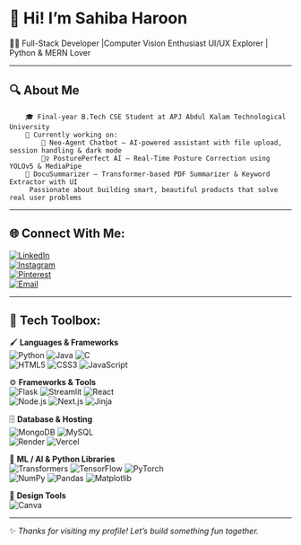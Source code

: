 # 💫  Hi! I’m **Sahiba Haroon**
👩‍💻 Full-Stack Developer |Computer Vision Enthusiast
    UI/UX Explorer | Python & MERN Lover
___
## 🔍 About Me
		🎓 Final-year B.Tech CSE Student at APJ Abdul Kalam Technological University
		🔭 Currently working on:
	     	🤖 Neo-Agent Chatbot – AI-powered assistant with file upload, session handling & dark mode
	        🏋️‍♀️ PosturePerfect AI – Real-Time Posture Correction using YOLOv5 & MediaPipe
       	🧠 DocuSummarizer – Transformer-based PDF Summarizer & Keyword Extractor with UI
		 Passionate about building smart, beautiful products that solve real user problems
 ___
## 🌐 Connect With Me:

[![LinkedIn](https://img.shields.io/badge/LinkedIn-blue?logo=linkedin&style=for-the-badge)](https://www.linkedin.com/in/sahiba-haroon-bb6b42138)  
[![Instagram](https://img.shields.io/badge/Instagram-e4405f?logo=instagram&logoColor=white&style=for-the-badge)](https://instagram.com/sahibbaaa)  
[![Pinterest](https://img.shields.io/badge/Pinterest-db1a1a?logo=pinterest&logoColor=white&style=for-the-badge)](https://pinterest.com/sahibaharoon2)  
[![Email](https://img.shields.io/badge/Gmail-d14836?logo=gmail&logoColor=white&style=for-the-badge)](mailto:sahibaharoon.mec@gmail.com)

---

## 🧰 Tech Toolbox:

🖌️ **Languages & Frameworks**  
![Python](https://img.shields.io/badge/Python-3670A0?style=for-the-badge&logo=python&logoColor=ffdd54) ![Java](https://img.shields.io/badge/Java-%23ED8B00.svg?style=for-the-badge&logo=openjdk&logoColor=white) ![C](https://img.shields.io/badge/C-%2300599C.svg?style=for-the-badge&logo=c&logoColor=white)  
![HTML5](https://img.shields.io/badge/HTML5-E34F26?style=for-the-badge&logo=html5&logoColor=white) ![CSS3](https://img.shields.io/badge/CSS3-1572B6?style=for-the-badge&logo=css3&logoColor=white) ![JavaScript](https://img.shields.io/badge/JavaScript-F7DF1E?style=for-the-badge&logo=javascript&logoColor=black)  

⚙️ **Frameworks & Tools**  
![Flask](https://img.shields.io/badge/Flask-black?style=for-the-badge&logo=flask&logoColor=white) ![Streamlit](https://img.shields.io/badge/Streamlit-FF4B4B?style=for-the-badge&logo=streamlit&logoColor=white) ![React](https://img.shields.io/badge/React-20232a?style=for-the-badge&logo=react&logoColor=61DAFB)  
![Node.js](https://img.shields.io/badge/Node.js-339933?style=for-the-badge&logo=nodedotjs&logoColor=white) ![Next.js](https://img.shields.io/badge/Next-black?style=for-the-badge&logo=next.js&logoColor=white) ![Jinja](https://img.shields.io/badge/Jinja-white?style=for-the-badge&logo=jinja&logoColor=black)  

🗄️ **Database & Hosting**  
![MongoDB](https://img.shields.io/badge/MongoDB-4ea94b?style=for-the-badge&logo=mongodb&logoColor=white) ![MySQL](https://img.shields.io/badge/MySQL-4479A1?style=for-the-badge&logo=mysql&logoColor=white)  
![Render](https://img.shields.io/badge/Render-46E3B7?style=for-the-badge&logo=render&logoColor=white) ![Vercel](https://img.shields.io/badge/Vercel-000?style=for-the-badge&logo=vercel&logoColor=white)

🧠 **ML / AI & Python Libraries**  
![Transformers](https://img.shields.io/badge/Transformers-black?style=for-the-badge&logo=huggingface&logoColor=orange) ![TensorFlow](https://img.shields.io/badge/TensorFlow-FF6F00?style=for-the-badge&logo=tensorflow&logoColor=white) ![PyTorch](https://img.shields.io/badge/PyTorch-EE4C2C?style=for-the-badge&logo=PyTorch&logoColor=white)  
![NumPy](https://img.shields.io/badge/NumPy-013243?style=for-the-badge&logo=numpy&logoColor=white) ![Pandas](https://img.shields.io/badge/Pandas-150458?style=for-the-badge&logo=pandas&logoColor=white) ![Matplotlib](https://img.shields.io/badge/Matplotlib-ffffff?style=for-the-badge&logo=Matplotlib&logoColor=black)

🎨 **Design Tools**  
![Canva](https://img.shields.io/badge/Canva-00C4CC?style=for-the-badge&logo=Canva&logoColor=white)

---

✨ _Thanks for visiting my profile! Let’s build something fun together._  
